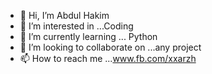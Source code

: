 - 👋 Hi, I’m Abdul Hakim
- 👀 I’m interested in ...Coding
- 🌱 I’m currently learning ... Python
- 💞️ I’m looking to collaborate on ...any project
- 📫 How to reach me ...www.fb.com/xxarzh

<!---
xxarzh/xxarzh is a ✨ special ✨ repository because its `README.md` (this file) appears on your GitHub profile.
You can click the Preview link to take a look at your changes.
--->
